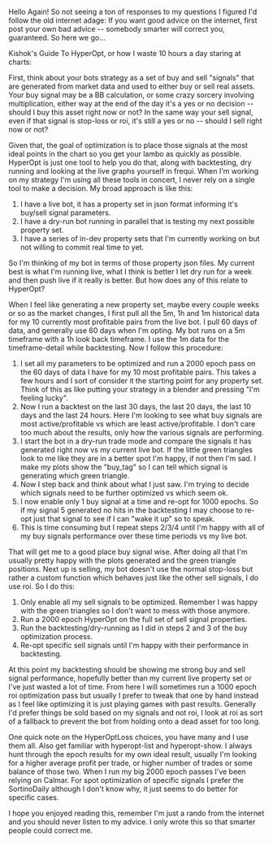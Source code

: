 Hello Again!  So not seeing a ton of responses to my questions I figured I'd follow the old internet adage: If you want good advice on the internet, first post your own bad advice -- somebody smarter will correct you, guaranteed.  So here we go...

Kishok's Guide To HyperOpt, or how I waste 10 hours a day staring at charts:

First, think about your bots strategy as a set of buy and sell "signals" that are generated from market data and used to either buy or sell real assets.  Your buy signal may be a BB calculation, or some crazy sorcery involving multiplication, either way at the end of the day it's a yes or no decision -- should I buy this asset right now or not?  In the same way your sell signal, even if that signal is stop-loss or roi, it's still a yes or no -- should I sell right now or not?

Given that, the goal of optimization is to place those signals at the most ideal points in the chart so you get your lambo as quickly as possible. HyperOpt is just one tool to help you do that, along with backtesting, dry running and looking at the live graphs yourself in frequi.  When I'm working on my strategy I'm using all these tools in concert, I never rely on a single tool to make a decision.  My broad approach is like this:

1) I have a live bot, it has a property set in json format informing it's buy/sell signal parameters.
2) I have a dry-run bot running in parallel that is testing my next possible property set.
3) I have a series of in-dev property sets that I'm currently working on but not willing to commit real time to yet.

So I'm thinking of my bot in terms of those property json files.  My current best is what I'm running live, what I think is better I let dry run for a week and then push live if it really is better.  But how does any of this relate to HyperOpt?

When I feel like generating a new property set, maybe every couple weeks or so as the market changes, I first pull all the 5m, 1h and 1m historical data for my 10 currently most profitable pairs from the live bot.  I pull 60 days of data, and generally use 60 days when I'm opting. My bot runs on a 5m timeframe with a 1h look back timeframe.  I use the 1m data for the timeframe-detail while backtesting. Now I follow this procedure:

1) I set all my parameters to be optimized and run a 2000 epoch pass on the 60 days of data I have for my 10 most profitable pairs. This takes a few hours and I sort of consider it the starting point for any property set. Think of this as like putting your strategy in a blender and pressing "I'm feeling lucky".
2) Now I run a backtest on the last 30 days, the last 20 days, the last 10 days and the last 24 hours.  Here I'm looking to see what buy signals are most active/profitable vs which are least active/profitable.  I don't care too much about the results, only how the various signals are performing.
3) I start the bot in a dry-run trade mode and compare the signals it has generated right now vs my current live bot. If the little green triangles look to me like they are in a better spot I'm happy, if not then I'm sad. I make my plots show the "buy_tag" so I can tell which signal is generating which green triangle.
4) Now I step back and think about what I just saw.  I'm trying to decide which signals need to be further optimized vs which seem ok.
5) I now enable only 1 buy signal at a time and re-opt for 1000 epochs. So if my signal 5 generated no hits in the backtesting I may choose to re-opt just that signal to see if I can "wake it up" so to speak.
6) This is time consuming but I repeat steps 2/3/4 until I'm happy with all of my buy signals performance over these time periods vs my live bot.

That will get me to a good place buy signal wise.  After doing all that I'm usually pretty happy with the plots generated and the green triangle positions. Next up is selling, my bot doesn't use the normal stop-loss but rather a custom function which behaves just like the other sell signals, I do use roi. So I do this:

1) Only enable all my sell signals to be optimized. Remember I was happy with the green triangles so I don't want to mess with those anymore.
2) Run a 2000 epoch HyperOpt on the full set of sell signal properties.
3) Run the backtesting/dry-running as I did in steps 2 and 3 of the buy optimization process.
4) Re-opt specific sell signals until I'm happy with their performance in backtesting.

At this point my backtesting should be showing me strong buy and sell signal performance, hopefully better than my current live property set or I've just wasted a lot of time. From here I will sometimes run a 1000 epoch roi optimization pass but usually I prefer to tweak that one by hand instead as I feel like optimizing it is just playing games with past results.  Generally I'd prefer things be sold based on my signals and not roi, I look at roi as sort of a fallback to prevent the bot from holding onto a dead asset for too long.

One quick note on the HyperOptLoss choices, you have many and I use them all.  Also get familiar with hyperopt-list and hyperopt-show.  I always hunt through the epoch results for my own ideal result, usually I'm looking for a higher average profit per trade, or higher number of trades or some balance of those two. When I run my big 2000 epoch passes I've been relying on Calmar.  For spot optimization of specific signals I prefer the SortinoDaily although I don't know why, it just seems to do better for specific cases.

I hope you enjoyed reading this, remember I'm just a rando from the internet and you should never listen to my advice.  I only wrote this so that smarter people could correct me.
